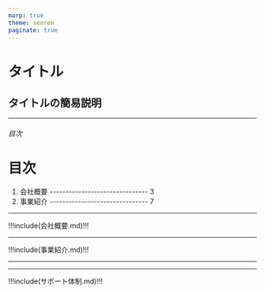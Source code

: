 ```yaml
---
marp: true
theme: senren
paginate: true
---
```


<!-- slide_coverをマージ -->

<!--
class: slide_cover
-->

# タイトル

## タイトルの簡易説明

---

<!-- 目次に必要なものを3から追記 ページ番号は12から記述 -->

<!--
class: index
-->

###### 目次

# 目次

1. 会社概要 ------------------------------- 3
2. 事業紹介 ------------------------------- 7

---

!!!include(会社概要.md)!!!

---

!!!include(事業紹介.md)!!!

---

<!-- ここに提案内容のslide_pageとbusiness_contentを配置 -->

---

!!!include(サポート体制.md)!!!
